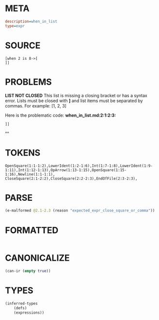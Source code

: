 # META
~~~ini
description=when_in_list
type=expr
~~~
# SOURCE
~~~roc
[when 2 is 8->[
]]
~~~
# PROBLEMS
**LIST NOT CLOSED**
This list is missing a closing bracket or has a syntax error.
Lists must be closed with **]** and list items must be separated by commas.
For example:     [1, 2, 3]

Here is the problematic code:
**when_in_list.md:2:1:2:3:**
```roc
]]
```
^^


# TOKENS
~~~zig
OpenSquare(1:1-1:2),LowerIdent(1:2-1:6),Int(1:7-1:8),LowerIdent(1:9-1:11),Int(1:12-1:13),OpArrow(1:13-1:15),OpenSquare(1:15-1:16),Newline(1:1-1:1),
CloseSquare(2:1-2:2),CloseSquare(2:2-2:3),EndOfFile(2:3-2:3),
~~~
# PARSE
~~~clojure
(e-malformed @2.1-2.3 (reason "expected_expr_close_square_or_comma"))
~~~
# FORMATTED
~~~roc

~~~
# CANONICALIZE
~~~clojure
(can-ir (empty true))
~~~
# TYPES
~~~clojure
(inferred-types
	(defs)
	(expressions))
~~~
